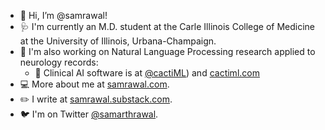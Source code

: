 - 👋 Hi, I’m @samrawal!
- 🩺 I'm currently an M.D. student at the Carle Illinois College of Medicine at the University of Illinois, Urbana-Champaign.
- 🤖 I'm also working on Natural Language Processing research applied to neurology records:
  - 🌵 Clinical AI software is at [@cactiML](https://github.com/cactiML)) and [cactiml.com](https://cactiml.com)
- 💻 More about me at [samrawal.com](https://samrawal.com).
- ✏️ I write at [samrawal.substack.com](https://samrawal.substack.com).
- 🐦 I'm on Twitter [@samarthrawal](https://twitter.com/samarthrawal).

<!---
samrawal/samrawal is a ✨ special ✨ repository because its `README.md` (this file) appears on your GitHub profile.
You can click the Preview link to take a look at your changes.
--->
